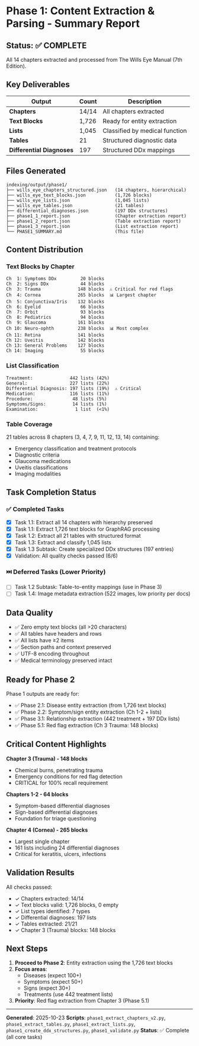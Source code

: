 # Phase 1: Content Extraction & Parsing - Summary Report

## Status: ✅ COMPLETE

All 14 chapters extracted and processed from The Wills Eye Manual (7th Edition).

## Key Deliverables

| Output | Count | Description |
|--------|-------|-------------|
| **Chapters** | 14/14 | All chapters extracted |
| **Text Blocks** | 1,726 | Ready for entity extraction |
| **Lists** | 1,045 | Classified by medical function |
| **Tables** | 21 | Structured diagnostic data |
| **Differential Diagnoses** | 197 | Structured DDx mappings |

## Files Generated

```
indexing/output/phase1/
├── wills_eye_chapters_structured.json   (14 chapters, hierarchical)
├── wills_eye_text_blocks.json           (1,726 blocks)
├── wills_eye_lists.json                 (1,045 lists)
├── wills_eye_tables.json                (21 tables)
├── differential_diagnoses.json          (197 DDx structures)
├── phase1_1_report.json                 (Chapter extraction report)
├── phase1_2_report.json                 (Table extraction report)
├── phase1_3_report.json                 (List extraction report)
└── PHASE1_SUMMARY.md                    (This file)
```

## Content Distribution

### Text Blocks by Chapter
```
Ch  1: Symptoms DDx         20 blocks
Ch  2: Signs DDx            44 blocks
Ch  3: Trauma              148 blocks  ⚠️ Critical for red flags
Ch  4: Cornea              265 blocks  📊 Largest chapter
Ch  5: Conjunctiva/Iris    132 blocks
Ch  6: Eyelid               66 blocks
Ch  7: Orbit                93 blocks
Ch  8: Pediatrics           94 blocks
Ch  9: Glaucoma            161 blocks
Ch 10: Neuro-ophth         238 blocks  📊 Most complex
Ch 11: Retina              141 blocks
Ch 12: Uveitis             142 blocks
Ch 13: General Problems    127 blocks
Ch 14: Imaging              55 blocks
```

### List Classification
```
Treatment:              442 lists (42%)
General:                227 lists (22%)
Differential Diagnosis: 197 lists (19%)  ⚠️ Critical
Medication:             116 lists (11%)
Procedure:               48 lists (5%)
Symptoms/Signs:          14 lists (1%)
Examination:              1 list  (<1%)
```

### Table Coverage
21 tables across 8 chapters (3, 4, 7, 9, 11, 12, 13, 14) containing:
- Emergency classification and treatment protocols
- Diagnostic criteria
- Glaucoma medications
- Uveitis classifications
- Imaging modalities

## Task Completion Status

### ✅ Completed Tasks
- [x] Task 1.1: Extract all 14 chapters with hierarchy preserved
- [x] Task 1.1: Extract 1,726 text blocks for GraphRAG processing
- [x] Task 1.2: Extract all 21 tables with structured format
- [x] Task 1.3: Extract and classify 1,045 lists
- [x] Task 1.3 Subtask: Create specialized DDx structures (197 entries)
- [x] Validation: All quality checks passed (6/6)

### ⏭️ Deferred Tasks (Lower Priority)
- [ ] Task 1.2 Subtask: Table-to-entity mappings (use in Phase 3)
- [ ] Task 1.4: Image metadata extraction (522 images, low priority per docs)

## Data Quality

- ✅ Zero empty text blocks (all >20 characters)
- ✅ All tables have headers and rows
- ✅ All lists have ≥2 items
- ✅ Section paths and context preserved
- ✅ UTF-8 encoding throughout
- ✅ Medical terminology preserved intact

## Ready for Phase 2

Phase 1 outputs are ready for:
- ✅ Phase 2.1: Disease entity extraction (from 1,726 text blocks)
- ✅ Phase 2.2: Symptom/sign entity extraction (Ch 1-2 + lists)
- ✅ Phase 3.1: Relationship extraction (442 treatment + 197 DDx lists)
- ✅ Phase 5.1: Red flag extraction (Ch 3 Trauma: 148 blocks)

## Critical Content Highlights

**Chapter 3 (Trauma) - 148 blocks**
- Chemical burns, penetrating trauma
- Emergency conditions for red flag detection
- CRITICAL for 100% recall requirement

**Chapters 1-2 - 64 blocks**
- Symptom-based differential diagnoses
- Sign-based differential diagnoses
- Foundation for triage questioning

**Chapter 4 (Cornea) - 265 blocks**
- Largest single chapter
- 161 lists including 24 differential diagnoses
- Critical for keratitis, ulcers, infections

## Validation Results

All checks passed:
- ✓ Chapters extracted: 14/14
- ✓ Text blocks valid: 1,726 blocks, 0 empty
- ✓ List types identified: 7 types
- ✓ Differential diagnoses: 197 lists
- ✓ Tables extracted: 21/21
- ✓ Chapter 3 (Trauma) blocks: 148 blocks

## Next Steps

1. **Proceed to Phase 2**: Entity extraction using the 1,726 text blocks
2. **Focus areas**:
   - Diseases (expect 100+)
   - Symptoms (expect 50+)
   - Signs (expect 30+)
   - Treatments (use 442 treatment lists)
3. **Priority**: Red flag extraction from Chapter 3 (Phase 5.1)

---
**Generated**: 2025-10-23
**Scripts**: `phase1_extract_chapters_v2.py`, `phase1_extract_tables.py`, `phase1_extract_lists.py`, `phase1_create_ddx_structures.py`, `phase1_validate.py`
**Status**: ✅ Complete (all core tasks)
